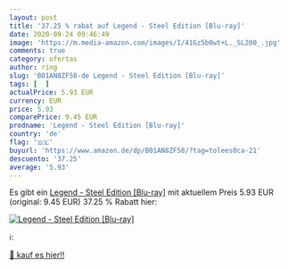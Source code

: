 ```yaml
---
layout: post
title: '37.25 % rabat auf Legend - Steel Edition [Blu-ray]'
date: 2020-09-24 09:46:49
image: 'https://m.media-amazon.com/images/I/41Gz5b0wt+L._SL200_.jpg'
comments: true
category: ofertas
author: ring
slug: 'B01AN8ZF58-de Legend - Steel Edition [Blu-ray]'
tags: [  ]
actualPrice: 5.93 EUR
currency: EUR
price: 5.93
comparePrice: 9.45 EUR
prodname: 'Legend - Steel Edition [Blu-ray]'
country: 'de'
flag: '🇩🇪'
buyurl: 'https://www.amazon.de/dp/B01AN8ZF58/?tag=tolees0ca-21'
descuento: '37.25'
average: '5.93'
---
```


Es gibt ein [Legend - Steel Edition [Blu-ray]](https://www.amazon.de/dp/B01AN8ZF58/?tag=tolees0ca-21) mit aktuellem Preis 5.93 EUR (original: 9.45 EUR) 37.25 % Rabatt hier:

[![Legend - Steel Edition [Blu-ray]](https://m.media-amazon.com/images/I/41Gz5b0wt+L._SL200_.jpg)](https://www.amazon.de/dp/B01AN8ZF58/?tag=tolees0ca-21)

ℹ️:


[🛒 kauf es hier!!](https://www.amazon.de/dp/B01AN8ZF58/?tag=tolees0ca-21)
